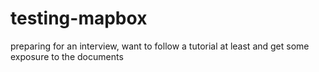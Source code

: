 # testing-mapbox
preparing for an interview, want to follow a tutorial at least and get some exposure to the documents
